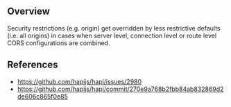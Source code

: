 ## Overview
Security restrictions (e.g. origin) get overridden by less restrictive defaults (i.e. all origins) in cases when server level, connection level or route level CORS configurations are combined.

## References
- https://github.com/hapijs/hapi/issues/2980
- https://github.com/hapijs/hapi/commit/270e9a768b2fbb84ab832869d2de606c865f0e85